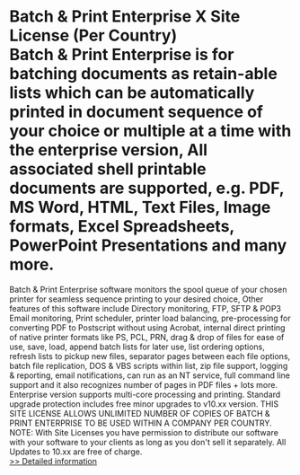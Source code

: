 # Batch & Print Enterprise X Site License (Per Country)<br />Batch & Print Enterprise is for batching documents as retain-able lists which can be automatically printed in document sequence of your choice or multiple at a time with the enterprise version, All associated shell printable documents are supported, e.g. PDF, MS Word, HTML, Text Files, Image formats, Excel Spreadsheets, PowerPoint Presentations and many more.
Batch & Print Enterprise software monitors the spool queue of your chosen printer for seamless sequence printing to your desired choice, Other features of this software include Directory monitoring, FTP, SFTP & POP3 Email monitoring, Print scheduler, printer load balancing, pre-processing for converting PDF to Postscript without using Acrobat, internal direct printing of native printer formats like PS, PCL, PRN, drag & drop of files for ease of use, save, load, append batch lists for later use, list ordering options, refresh lists to pickup new files, separator pages between each file options, batch file replication, DOS & VBS scripts within list, zip file support, logging & reporting, email notifications, can run as an NT service, full command line support and it also recognizes number of pages in PDF files + lots more.
Enterprise version supports multi-core processing and printing.
Standard upgrade protection includes free minor upgrades to v10.xx version.
THIS SITE LICENSE ALLOWS UNLIMITED NUMBER OF COPIES OF BATCH & PRINT ENTERPRISE TO BE USED WITHIN A COMPANY PER COUNTRY.
NOTE: With Site Licenses you have permission to distribute our software with your software to your clients as long as you don't sell it separately.
All Updates to 10.xx are free of charge.<br />[>> Detailed information](https://secure.shareit.com/shareit/product.html?productid=300766093&affiliateid=200057808)